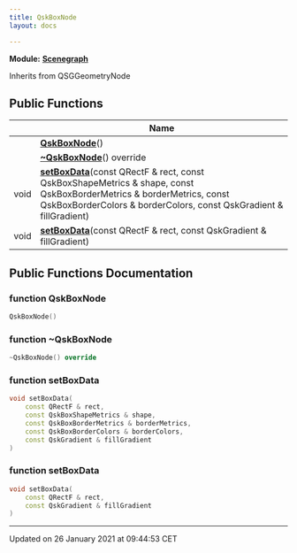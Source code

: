 ```yaml
---
title: QskBoxNode
layout: docs

---
```



**Module:** **[Scenegraph](/docs/modules/group___scenegraph/)**



Inherits from QSGGeometryNode

## Public Functions

|                | Name           |
| -------------- | -------------- |
| | **[QskBoxNode](/docs/classes/class_qsk_box_node/#function-qskboxnode)**() |
| | **[~QskBoxNode](/docs/classes/class_qsk_box_node/#function-~qskboxnode)**() override |
| void | **[setBoxData](/docs/classes/class_qsk_box_node/#function-setboxdata)**(const QRectF & rect, const QskBoxShapeMetrics & shape, const QskBoxBorderMetrics & borderMetrics, const QskBoxBorderColors & borderColors, const QskGradient & fillGradient) |
| void | **[setBoxData](/docs/classes/class_qsk_box_node/#function-setboxdata)**(const QRectF & rect, const QskGradient & fillGradient) |

## Public Functions Documentation

### function QskBoxNode

```cpp
QskBoxNode()
```


### function ~QskBoxNode

```cpp
~QskBoxNode() override
```


### function setBoxData

```cpp
void setBoxData(
    const QRectF & rect,
    const QskBoxShapeMetrics & shape,
    const QskBoxBorderMetrics & borderMetrics,
    const QskBoxBorderColors & borderColors,
    const QskGradient & fillGradient
)
```


### function setBoxData

```cpp
void setBoxData(
    const QRectF & rect,
    const QskGradient & fillGradient
)
```


-------------------------------

Updated on 26 January 2021 at 09:44:53 CET